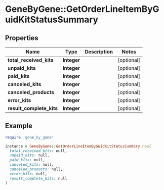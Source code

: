 # GeneByGene::GetOrderLineItemByGuidKitStatusSummary

## Properties

| Name | Type | Description | Notes |
| ---- | ---- | ----------- | ----- |
| **total_received_kits** | **Integer** |  | [optional] |
| **unpaid_kits** | **Integer** |  | [optional] |
| **paid_kits** | **Integer** |  | [optional] |
| **canceled_kits** | **Integer** |  | [optional] |
| **canceled_products** | **Integer** |  | [optional] |
| **error_kits** | **Integer** |  | [optional] |
| **result_complete_kits** | **Integer** |  | [optional] |

## Example

```ruby
require 'gene_by_gene'

instance = GeneByGene::GetOrderLineItemByGuidKitStatusSummary.new(
  total_received_kits: null,
  unpaid_kits: null,
  paid_kits: null,
  canceled_kits: null,
  canceled_products: null,
  error_kits: null,
  result_complete_kits: null
)
```

